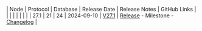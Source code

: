 | Node | Protocol | Database | Release Date | Release Notes | GitHub Links |
|      |          |          |              |               |              |
| 27.1 | 21      | 24        | 2024-09-10          | [V27.1](../releases/release-v27-1.md)         | [Release](https://github.com/nanocurrency/nano-node/releases/tag/V27.1) - Milestone - [Changelog](https://github.com/nanocurrency/nano-node/compare/V27.0...V27.1) |
